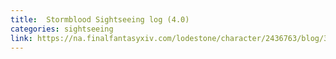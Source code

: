 ```yaml
---
title:  Stormblood Sightseeing log (4.0)
categories: sightseeing
link: https://na.finalfantasyxiv.com/lodestone/character/2436763/blog/3405464/
---
```

